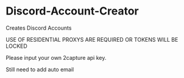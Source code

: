 # Discord-Account-Creator

Creates Discord Accounts

USE OF RESIDENTIAL PROXYS ARE REQUIRED OR TOKENS WILL BE LOCKED

Please input your own 2capture api key.

Still need to add auto email
